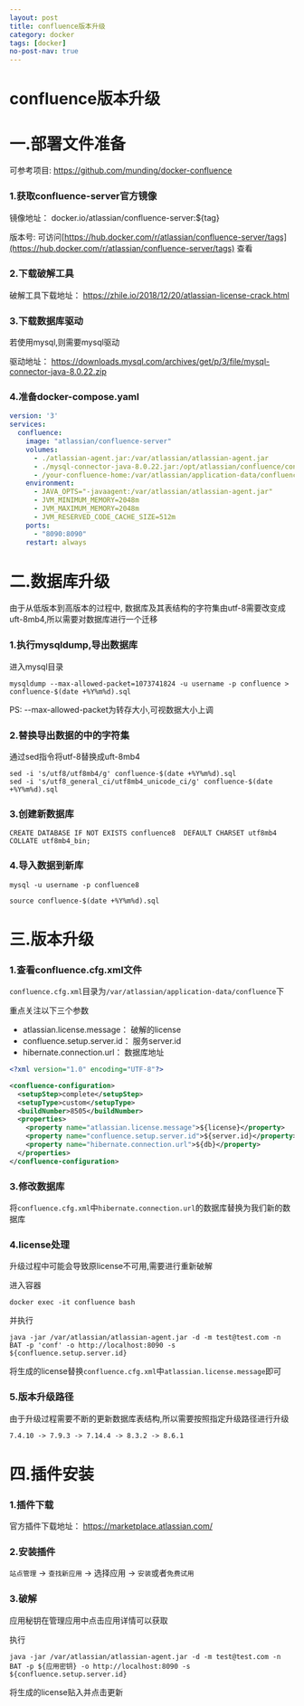 ```yaml
---
layout: post
title: confluence版本升级
category: docker
tags: [docker]
no-post-nav: true
---
```


confluence版本升级
===

# 一.部署文件准备

可参考项目: https://github.com/munding/docker-confluence

### 1.获取confluence-server官方镜像

镜像地址： docker.io/atlassian/confluence-server:${tag}

版本号:
可访问[https://hub.docker.com/r/atlassian/confluence-server/tags](https://hub.docker.com/r/atlassian/confluence-server/tags)
查看

### 2.下载破解工具

破解工具下载地址： https://zhile.io/2018/12/20/atlassian-license-crack.html

### 3.下载数据库驱动

若使用mysql,则需要mysql驱动

驱动地址： https://downloads.mysql.com/archives/get/p/3/file/mysql-connector-java-8.0.22.zip

### 4.准备docker-compose.yaml

```yaml
version: '3'
services:
  confluence:
    image: "atlassian/confluence-server"
    volumes:
      - ./atlassian-agent.jar:/var/atlassian/atlassian-agent.jar
      - ./mysql-connector-java-8.0.22.jar:/opt/atlassian/confluence/confluence/WEB-INF/lib/mysql-connector-java-8.0.22.jar
      - /your-confluence-home:/var/atlassian/application-data/confluence
    environment:
      - JAVA_OPTS="-javaagent:/var/atlassian/atlassian-agent.jar"
      - JVM_MINIMUM_MEMORY=2048m
      - JVM_MAXIMUM_MEMORY=2048m
      - JVM_RESERVED_CODE_CACHE_SIZE=512m
    ports:
      - "8090:8090"
    restart: always
```

# 二.数据库升级

由于从低版本到高版本的过程中, 数据库及其表结构的字符集由utf-8需要改变成uft-8mb4,所以需要对数据库进行一个迁移

### 1.执行mysqldump,导出数据库

进入mysql目录

```shell
mysqldump --max-allowed-packet=1073741824 -u username -p confluence > confluence-$(date +%Y%m%d).sql
```
PS: --max-allowed-packet为转存大小,可视数据大小上调

### 2.替换导出数据的中的字符集

通过sed指令将utf-8替换成uft-8mb4

```shell
sed -i 's/utf8/utf8mb4/g' confluence-$(date +%Y%m%d).sql
sed -i 's/utf8_general_ci/utf8mb4_unicode_ci/g' confluence-$(date +%Y%m%d).sql
```

### 3.创建新数据库

```shell
CREATE DATABASE IF NOT EXISTS confluence8  DEFAULT CHARSET utf8mb4 COLLATE utf8mb4_bin;
```

### 4.导入数据到新库

```shell
mysql -u username -p confluence8

source confluence-$(date +%Y%m%d).sql
```

# 三.版本升级

### 1.查看confluence.cfg.xml文件

`confluence.cfg.xml`目录为`/var/atlassian/application-data/confluence`下

重点关注以下三个参数
* atlassian.license.message： 破解的license
* confluence.setup.server.id： 服务server.id
* hibernate.connection.url： 数据库地址

```xml
<?xml version="1.0" encoding="UTF-8"?>

<confluence-configuration>
  <setupStep>complete</setupStep>
  <setupType>custom</setupType>
  <buildNumber>8505</buildNumber>
  <properties>
    <property name="atlassian.license.message">${license}</property>
    <property name="confluence.setup.server.id">${server.id}</property>
    <property name="hibernate.connection.url">${db}</property>
  </properties>
</confluence-configuration>

```

### 3.修改数据库

将`confluence.cfg.xml`中`hibernate.connection.url`的数据库替换为我们新的数据库

### 4.license处理

升级过程中可能会导致原license不可用,需要进行重新破解

进入容器
```shell
docker exec -it confluence bash 
```

并执行
```shell
java -jar /var/atlassian/atlassian-agent.jar -d -m test@test.com -n BAT -p 'conf' -o http://localhost:8090 -s ${confluence.setup.server.id}
```

将生成的license替换`confluence.cfg.xml`中`atlassian.license.message`即可


### 5.版本升级路径

由于升级过程需要不断的更新数据库表结构,所以需要按照指定升级路径进行升级

```
7.4.10 -> 7.9.3 -> 7.14.4 -> 8.3.2 -> 8.6.1
```


# 四.插件安装

### 1.插件下载

官方插件下载地址： https://marketplace.atlassian.com/

### 2.安装插件

`站点管理` -> `查找新应用` -> 选择应用 -> `安装`或者`免费试用`

### 3.破解

应用秘钥在管理应用中点击应用详情可以获取

执行
```shell
java -jar /var/atlassian/atlassian-agent.jar -d -m test@test.com -n BAT -p ${应用密钥} -o http://localhost:8090 -s ${confluence.setup.server.id}
```

将生成的license贴入并点击更新